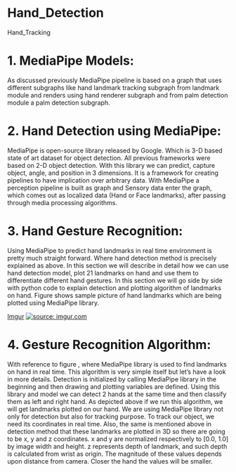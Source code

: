# Hand_Detection
Hand_Tracking

# 1. MediaPipe Models: 
As discussed previously MediaPipe pipeline is based on a graph that uses different subgraphs like hand landmark tracking subgraph from landmark module and renders using hand renderer subgraph and from palm detection module a palm detection subgraph.

# 2. Hand Detection using MediaPipe:
MediaPipe is open-source library released by Google. Which is 3-D based state of art dataset for object detection. All previous frameworks were based on 2-D object detection. With this library we can predict, capture object, angle, and position in 3 dimensions. It is a framework for creating pipelines to have implication over arbitrary data. With MediaPipe a perception pipeline is built as graph and Sensory data enter the graph, which comes out as localized data (Hand or Face landmarks), after passing through media processing algorithms.

# 3. Hand Gesture Recognition:
Using MediaPipe to predict hand landmarks in real time environment is pretty much straight forward. Where hand detection method is precisely explained as above. In this section we will describe in detail how we can use hand detection model, plot 21 landmarks on hand and use them to differentiate different hand gestures.
In this section we will go side by side with python code to explain detection and plotting algorithm of landmarks on hand. Figure shows sample picture of hand landmarks which are being plotted using MediaPipe library.

[Imgur](https://imgur.com/A9vgXV7)
<a href="https://imgur.com/A9vgXV7"><img src="https://imgur.com/A9vgXV7" title="source: imgur.com" /></a>


# 4. Gesture Recognition Algorithm:
With reference to figure , where MediaPipe library is used to find landmarks on hand in real time. This algorithm is very simple itself but let’s have a look in more details.
Detection is initialized by calling MediaPipe library in the beginning and then drawing and plotting variables are defined. Using this library and model we can detect 2 hands at the same time and then classify them as left and right hand. As depicted above if we run this algorithm, we will get landmarks plotted on our hand.
We are using MediaPipe library not only for detection but also for tracking purpose. To track our object, we need its coordinates in real time. Also, the same is mentioned above in detection method that these landmarks are plotted in 3D so there are going to be x, y and z coordinates. x and y are normalized respectively to [0.0, 1.0] by image width and height. z represents depth of landmark, and such depth is calculated from wrist as origin. The magnitude of these values depends upon distance from camera. Closer the hand the values will be smaller.

